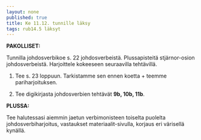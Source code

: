 ```yaml
---
layout: none
published: true
title: Ke 11.12. tunnille läksy
tags: rub14.5 läksyt
---
```

**PAKOLLISET:**

Tunnilla johdosverbikoe s. 22 johdosverbeistä. Plussapisteitä stjärnor-osion johdosverbeistä. Harjoittele kokeeseen seuraavilla tehtävillä.

 1. Tee s. 23 loppuun. Tarkistamme sen ennen koetta + teemme pariharjoituksen.
 
 2. Tee digikirjasta johdosverbien tehtävät **9b, 10b, 11b**.
 
**PLUSSA:**
 
Tee halutessasi aiemmin jaetun verbimonisteen toiselta puolelta johdosverbiharjoitus, vastaukset materiaalit-sivulla, korjaus eri värisellä kynällä.
